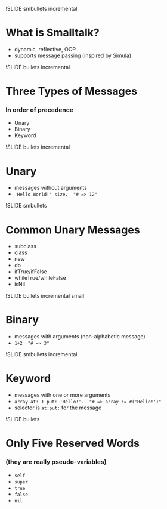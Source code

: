 !SLIDE smbullets incremental

# What is Smalltalk?

* dynamic, reflective, OOP
* supports message passing (inspired by Simula)

!SLIDE bullets incremental

# Three Types of Messages
### In order of precedence

* Unary
* Binary
* Keyword

!SLIDE bullets incremental

# Unary

* messages without arguments
* `'Hello World!' size.  "# => 12"`

!SLIDE smbullets

# Common Unary Messages

* subclass
* class
* new
* do
* ifTrue/ifFalse
* whileTrue/whileFalse
* isNil

!SLIDE bullets incremental small

# Binary

* messages with arguments (non\-alphabetic message)
* `1+2  "# => 3"`

!SLIDE smbullets incremental

# Keyword

* messages with one or more arguments
* `array at: 1 put: 'Hello!'.  "# => array := #('Hello!')"`
* selector is `at:put:` for the message

!SLIDE bullets

# Only Five Reserved Words
### (they are really pseudo\-variables)

* `self`
* `super`
* `true`
* `false`
* `nil`
